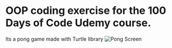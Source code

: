 # OOP coding exercise for the 100 Days of Code Udemy course.
Its a pong game made with Turtle library
![Pong Screen](https://github.com/user-attachments/assets/7888ad95-b083-4a5c-b677-e62d03364780)
